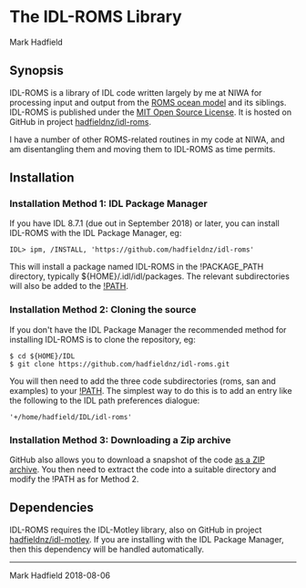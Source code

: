 # The IDL-ROMS Library

Mark Hadfield

## Synopsis

IDL-ROMS is a library of IDL code written largely by me at NIWA for processing input and output from
the [ROMS ocean model](https://www.myroms.org/) and its siblings. IDL-ROMS is published under the
[MIT Open Source License](http://www.opensource.org/licenses/mit-license.php).
It is hosted on
GitHub in project [hadfieldnz/idl-roms](https://github.com/hadfieldnz/idl-roms).

I have a number of other ROMS-related routines in my code at NIWA, and am disentangling them and moving them
to IDL-ROMS as time permits.

## Installation

### Installation Method 1: IDL Package Manager

If you have IDL 8.7.1 (due out in September 2018) or later, you can install IDL-ROMS with the IDL Package Manager, eg:

```
IDL> ipm, /INSTALL, 'https://github.com/hadfieldnz/idl-roms'
```

This will install a package named IDL-ROMS in the !PACKAGE_PATH directory, typically ${HOME}/.idl/idl/packages.
The relevant subdirectories will also be added to the [!PATH](https://www.harrisgeospatial.com/docs/Managing_IDL_Paths.html).

### Installation Method 2: Cloning the source

If you don't have the IDL Package Manager the recommended method for installing IDL-ROMS is to clone the repository, eg:

```
$ cd ${HOME}/IDL
$ git clone https://github.com/hadfieldnz/idl-roms.git
```

You will then need to add the three code subdirectories (roms, san and examples) to your [!PATH](https://www.harrisgeospatial.com/docs/Managing_IDL_Paths.html).
The simplest way to do this is to add an entry like the following to the IDL path preferences dialogue:

```
'+/home/hadfield/IDL/idl-roms'
```

### Installation Method 3: Downloading a Zip archive

GitHub also allows you to download a snapshot of the code [as a ZIP archive](https://github.com/hadfieldnz/idl-roms/archive/master.zip).
You then need to extract the code into a suitable directory and modify the !PATH as for Method 2.

## Dependencies

IDL-ROMS requires the IDL-Motley library, also on GitHub in project [hadfieldnz/idl-motley](https://github.com/hadfieldnz/idl-motley).
If you are installing with the IDL Package Manager, then this dependency will be handled automatically.

________________________________________
Mark Hadfield 2018-08-06

